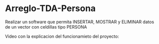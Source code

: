 # Arreglo-TDA-Persona

Realizar un software que permita INSERTAR, MOSTRAR y ELIMINAR datos de un vector con celdillas tipo PERSONA

Video con la explicacion del funcionamieto del proyecto:
